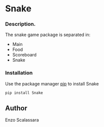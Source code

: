 # Snake

### Description.
The snake game package is separated in:
- Main
- Food
- Scoreboard
- Snake

### Installation

Use the package manager [pip](https://pip.pypa.io/en/stable/) to install Snake

```bash
pip install Snake
 ```

## Author
Enzo Scalassara